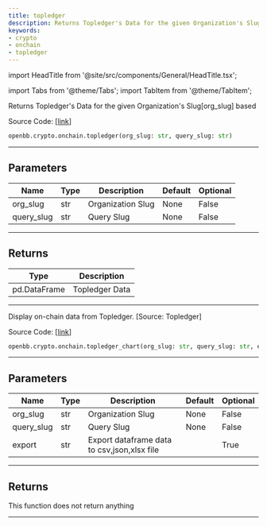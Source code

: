```yaml
---
title: topledger
description: Returns Topledger's Data for the given Organization's Slug[org_slug] based
keywords:
- crypto
- onchain
- topledger
---
```


import HeadTitle from '@site/src/components/General/HeadTitle.tsx';

<HeadTitle title="crypto.onchain.topledger - Reference | OpenBB SDK Docs" />

import Tabs from '@theme/Tabs';
import TabItem from '@theme/TabItem';

<Tabs>
<TabItem value="model" label="Model" default>

Returns Topledger's Data for the given Organization's Slug[org_slug] based

Source Code: [[link](https://github.com/OpenBB-finance/OpenBBTerminal/tree/main/openbb_terminal/cryptocurrency/onchain/topledger_model.py#L278)]

```python wordwrap
openbb.crypto.onchain.topledger(org_slug: str, query_slug: str)
```

---

## Parameters

| Name | Type | Description | Default | Optional |
| ---- | ---- | ----------- | ------- | -------- |
| org_slug | str | Organization Slug | None | False |
| query_slug | str | Query Slug | None | False |


---

## Returns

| Type | Description |
| ---- | ----------- |
| pd.DataFrame | Topledger Data |
---



</TabItem>
<TabItem value="view" label="Chart">

Display on-chain data from Topledger. [Source: Topledger]

Source Code: [[link](https://github.com/OpenBB-finance/OpenBBTerminal/tree/main/openbb_terminal/cryptocurrency/onchain/topledger_view.py#L21)]

```python wordwrap
openbb.crypto.onchain.topledger_chart(org_slug: str, query_slug: str, export: str = "", sheet_name: Optional[str] = None)
```

---

## Parameters

| Name | Type | Description | Default | Optional |
| ---- | ---- | ----------- | ------- | -------- |
| org_slug | str | Organization Slug | None | False |
| query_slug | str | Query Slug | None | False |
| export | str | Export dataframe data to csv,json,xlsx file |  | True |


---

## Returns

This function does not return anything

---



</TabItem>
</Tabs>